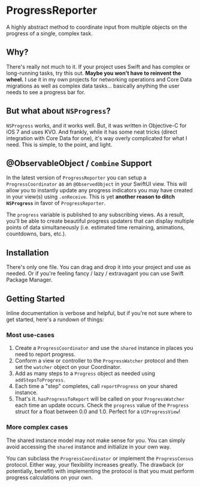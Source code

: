 # ProgressReporter

A highly abstract method to coordinate input from multiple objects on the progress of a single, complex task.

## Why?
There's really not much to it. If your project uses Swift and has complex or long-running tasks, try this out. **Maybe you won't have to reinvent the wheel.** I use it in my own projects for networking operations and Core Data migrations as well as complex data tasks... basically anything the user needs to see a progress bar for.

## But what about `NSProgress`?
`NSProgress` works, and it works well. But, it was written in Objective-C for iOS 7 and uses KVO. And frankly, while it has some neat tricks (direct integration with Core Data for one), it's way overly complicated for what I need. This is simple, to the point, and light.

## @ObservableObject / `Combine` Support
In the latest version of `ProgressReporter` you can setup a `ProgressCoordinator` as an `@ObservedObject` in your SwiftUI view. This will allow you to instantly update any progress indicators you may have created in your view(s) using `.onReceive`. This is yet **another reason to ditch `NSProgress`** in favor of `ProgressReporter`.

The `progress` variable is published to any subscribing views. As a result, you'll be able to create beautiful progress updaters that can display multiple points of data simultaneously (i.e. estimated time remaining, animations, countdowns, bars, etc.).

## Installation
There's only one file. You can drag and drop it into your project and use as needed. Or if you're feeling fancy / lazy / extravagant you can use Swift Package Manager.

## Getting Started
Inline documentation is verbose and helpful, but if you're not sure where to get started, here's a rundown of things:

### Most use-cases
 1. Create a `ProgressCoordinator` and use the `shared` instance in places you need to report progress.
 2. Conform a view or controller to the `ProgressWatcher` protocol and then set the `watcher` object on your Coordinator.
 3. Add as many steps to a `Progress` object as needed using `addStepsToProgress`.  
 4. Each time a "step" completes, call `reportProgress` on your shared instance.
 5. That's it. `hasProgressToReport` will be called on your `ProgressWatcher` each time an update occurs. Check the `progress` value of the `Progress` struct for a float between 0.0 and 1.0. Perfect for a `UIProgressView`!

### More complex cases
The shared instance model may not make sense for you. You can simply avoid accessing the `shared` instance and initialize in your own way. 

You can subclass the `ProgressCoordinator` or implement the `ProgressCensus` protocol. Either way, your flexibility increases greatly. The drawback (or potentially, benefit) with implementing the protocol is that you must perform progress calculations on your own.
